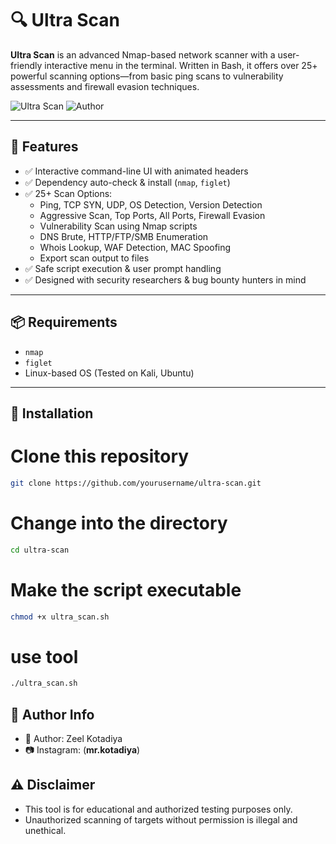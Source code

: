 # 🔍 Ultra Scan

**Ultra Scan** is an advanced Nmap-based network scanner with a user-friendly interactive menu in the terminal. Written in Bash, it offers over 25+ powerful scanning options—from basic ping scans to vulnerability assessments and firewall evasion techniques.

![Ultra Scan](https://img.shields.io/badge/Bash-Script-blue?logo=gnu-bash&style=for-the-badge)
![Author](https://img.shields.io/badge/Author-Zeel%20Kotadiya-orange?style=for-the-badge)

---

## 🚀 Features

- ✅ Interactive command-line UI with animated headers
- ✅ Dependency auto-check & install (`nmap`, `figlet`)
- ✅ 25+ Scan Options:
  - Ping, TCP SYN, UDP, OS Detection, Version Detection
  - Aggressive Scan, Top Ports, All Ports, Firewall Evasion
  - Vulnerability Scan using Nmap scripts
  - DNS Brute, HTTP/FTP/SMB Enumeration
  - Whois Lookup, WAF Detection, MAC Spoofing
  - Export scan output to files
- ✅ Safe script execution & user prompt handling
- ✅ Designed with security researchers & bug bounty hunters in mind

---

## 📦 Requirements

- `nmap`
- `figlet`
- Linux-based OS (Tested on Kali, Ubuntu)

---

## 🔧 Installation

# Clone this repository
```bash
git clone https://github.com/yourusername/ultra-scan.git
```
# Change into the directory
```bash
cd ultra-scan
```
# Make the script executable
```bash
chmod +x ultra_scan.sh
```
# use tool
```bash
./ultra_scan.sh
```

## 🧠 Author Info
- 👤 Author: Zeel Kotadiya   
- 📷 Instagram: (__mr.kotadiya__)

## ⚠️ Disclaimer
- This tool is for educational and authorized testing purposes only.
- Unauthorized scanning of targets without permission is illegal and unethical.
